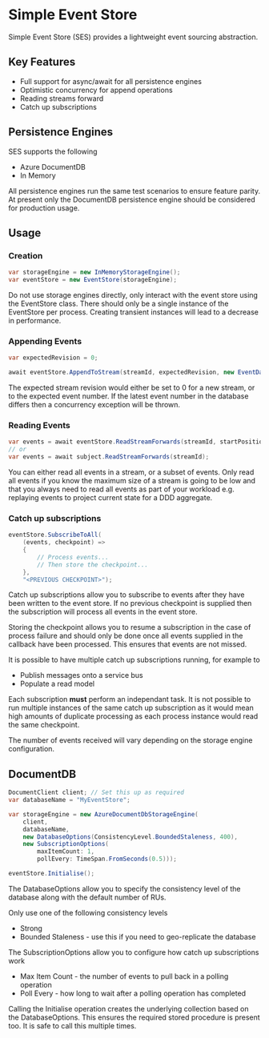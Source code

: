 # Simple Event Store

Simple Event Store (SES) provides a lightweight event sourcing abstraction.

## Key Features
- Full support for async/await for all persistence engines
- Optimistic concurrency for append operations
- Reading streams forward
- Catch up subscriptions

## Persistence Engines
SES supports the following
- Azure DocumentDB
- In Memory

All persistence engines run the same test scenarios to ensure feature parity.  At present only the DocumentDB persistence engine should be considered for production usage.

## Usage

### Creation
```csharp
var storageEngine = new InMemoryStorageEngine();
var eventStore = new EventStore(storageEngine);
```
Do not use storage engines directly, only interact with the event store using the EventStore class.  There should only be a single instance of the EventStore per process.  Creating transient instances will lead to a decrease in performance.

### Appending Events
```csharp
var expectedRevision = 0;

await eventStore.AppendToStream(streamId, expectedRevision, new EventData(Guid.NewGuid(), new OrderCreated(streamId)));
```
The expected stream revision would either be set to 0 for a new stream, or to the expected event number.  If the latest event number in the database differs then a concurrency exception will be thrown.

### Reading Events
```csharp
var events = await eventStore.ReadStreamForwards(streamId, startPosition: 2, numberOfEventsToRead: 1);
// or
var events = await subject.ReadStreamForwards(streamId);
```
You can either read all events in a stream, or a subset of events.  Only read all events if you know the maximum size of a stream is going to be low and that you always need to read all events as part of your workload e.g. replaying events to project current state for a DDD aggregate.

### Catch up subscriptions
```csharp
eventStore.SubscribeToAll(
    (events, checkpoint) =>
    {
        // Process events...
        // Then store the checkpoint...
    },
    "<PREVIOUS CHECKPOINT>");
```
Catch up subscriptions allow you to subscribe to events after they have been written to the event store.  If no previous checkpoint is supplied then the subscription will process all events in the event store.  

Storing the checkpoint allows you to resume a subscription in the case of process failure and should only be done once all events supplied in the callback have been processed.  This ensures that events are not missed.

It is possible to have multiple catch up subscriptions running, for example to
- Publish messages onto a service bus
- Populate a read model

Each subscription **must** perform an independant task.  It is not possible to run multiple instances of the same catch up subscription as it would mean high amounts of duplicate processing as each process instance would read the same checkpoint.

The number of events received will vary depending on the storage engine configuration.

## DocumentDB
```csharp
DocumentClient client; // Set this up as required
var databaseName = "MyEventStore";

var storageEngine = new AzureDocumentDbStorageEngine(
	client, 
	databaseName, 
	new DatabaseOptions(ConsistencyLevel.BoundedStaleness, 400), 
	new SubscriptionOptions(
		maxItemCount: 1, 
		pollEvery: TimeSpan.FromSeconds(0.5)));

eventStore.Initialise();
```
The DatabaseOptions allow you to specify the consistency level of the database along with the default number of RUs.  

Only use one of the following consistency levels
- Strong
- Bounded Staleness - use this if you need to geo-replicate the database

The SubscriptionOptions allow you to configure how catch up subscriptions work
- Max Item Count - the number of events to pull back in a polling operation
- Poll Every - how long to wait after a polling operation has completed

Calling the Initialise operation creates the underlying collection based on the DatabaseOptions.  This ensures the required stored procedure is present too.  It is safe to call this multiple times.